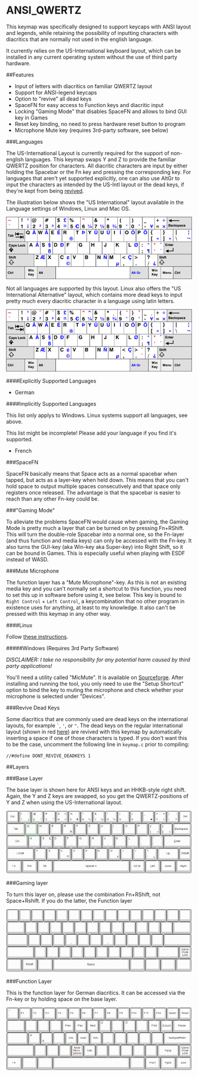 # ANSI_QWERTZ

This keymap was specifically designed to support keycaps with ANSI layout and legends, while retaining the possibility of inputting characters 
with diacritics that are normally not used in the english language.

It currently relies on the US-International keyboard layout, which can be installed in any current operating system without the use of third party hardware.

##Features

* Input of letters with diacritics on familiar QWERTZ layout
* Support for ANSI-legend keycaps
* Option to "revive" all dead keys
* SpaceFN for easy access to Function keys and diacritic input
* Locking "Gaming Mode" that disables SpaceFN and allows to bind GUI key in Games
* Reset key binding, no need to press hardware reset button to program
* Microphone Mute key (requires 3rd-party software, see below)

###Languages

The US-International Layout is currently required for the support of non-english languages. This keymap swaps Y and Z to provide the familiar QWERTZ position for characters.
All diacritic characters are input by either holding the Spacebar or the Fn key and pressing the corresponding key. For languages that aren't yet supported explicitly, 
one can also use AltGr to input the characters as intended by the US-Intl layout or the dead keys, if they're kept from being [revived](#Revive-Dead-Keys).

The illustration below shows the "US International" layout available in the Language settings of Windows, Linux and Mac OS.

![KB_US-International](docs/KB_US-International.png)

Not all languages are supported by this layout. Linux also offers the "US International Alternative" layout, 
which contains more dead keys to input pretty much every diacritic character in a language using latin letters.

![KB_US-International-Alternative](docs/KB_US-International-Alternative.png)

####Explicitly Supported Languages

* German

####Implicitly Supported Languages

This list only applys to Windows. Linux systems support all languages, see above.

This list might be incomplete! Please add your language if you find it's supported.

* French

###SpaceFN

SpaceFN basically means that Space acts as a normal spacebar when tapped, but acts as a layer-key when held down. 
This means that you can't hold space to output multiple spaces consecutively and that space only registers once released.
The advantage is that the spacebar is easier to reach than any other Fn-key could be.

###"Gaming Mode"

To alleviate the problems SpaceFN would cause when gaming, the Gaming Mode is pretty much a layer that can be turned on by pressing Fn+RShift.
This will turn the double-role Spacebar into a normal one, so the Fn-layer (and thus function and media keys) can only be accessed with the Fn-key.
It also turns the GUI-key (aka Win-key aka Super-key) into Right Shift, so it can be bound in Games. This is especially useful when playing with ESDF instead of WASD.

###Mute Microphone

The function layer has a "Mute Microphone"-key. As this is not an existing media key and you can't normally set a shortcut to this function, 
you need to set this up in software before using it, see below. This key is bound to `Right Control` + `Left Control`, a keycombination that 
no other program in existence uses for anything, at least to my knowledge. It also can't be pressed with this keymap in any other way.

####Linux

Follow [these instructions](http://askubuntu.com/a/13364).

#####Windows (Requires 3rd Party Software)

*DISCLAIMER: I take no responsibility for any potential harm caused by third party applications!*

You'll need a utility called "MicMute". It is available on [Sourceforge](https://sourceforge.net/projects/micmute/).
After installing and running the tool, you only need to use the "Setup Shortcut" option to bind the key to muting the microphone
and check whether your microphone is selected under "Devices".

###Revive Dead Keys

Some diacritics that are commonly used are dead keys on the international layouts, for example `` ` ``,  `'`, or `"`. 
The dead keys on the regular international layout (shown in red [here](#Languages)) are revived with this keymap by automatically inserting a space if one of those characters is typed.
If you don't want this to be the case, uncomment the following line in `keymap.c` prior to compiling:

```
//#define DONT_REVIVE_DEADKEYS 1
```

##Layers

###Base Layer

The base layer is shown here for ANSI keys and an HHKB-style right shift.
Again, the Y and Z keys are swapped, so you get the QWERTZ-positions of Y and Z when using the US-International layout.

![base_layer](docs/base_layer.png)

###Gaming layer

To turn this layer on, please use the combination Fn+RShift, not Space+Rshift. If you do the latter, the Function layer 

![gaming_layer](docs/gaming_layer.png)

###Function Layer

This is the function layer for German diacritics. It can be accessed via the Fn-key or by holding space on the base layer.

![function_layer](docs/function_layer.png)




